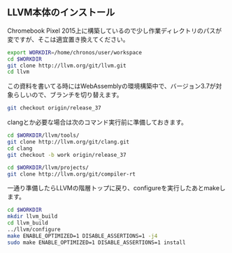## LLVM本体のインストール

Chromebook Pixel 2015上に構築しているので少し作業ディレクトリのパスが変ですが、そこは適宜置き換えてください。

```sh
export WORKDIR=/home/chronos/user/workspace
cd $WORKDIR
git clone http://llvm.org/git/llvm.git
cd llvm
```

この資料を書いてる時にはWebAssemblyの環境構築中で、バージョン3.7が対象らしいので、ブランチを切り替えます。

```sh
git checkout origin/release_37
```

clangとか必要な場合は次のコマンド実行前に準備しておきます。

```sh
cd $WORKDIR/llvm/tools/
git clone http://llvm.org/git/clang.git
cd clang
git checkout -b work origin/release_37
```

```sh
cd $WORKDIR/llvm/projects/
git clone http://llvm.org/git/compiler-rt
```

一通り準備したらLLVMの階層トップに戻り、configureを実行したあとmakeします。

```sh
cd $WORKDIR
mkdir llvm_build
cd llvm_build
../llvm/configure
make ENABLE_OPTIMIZED=1 DISABLE_ASSERTIONS=1 -j4
sudo make ENABLE_OPTIMIZED=1 DISABLE_ASSERTIONS=1 install
```
